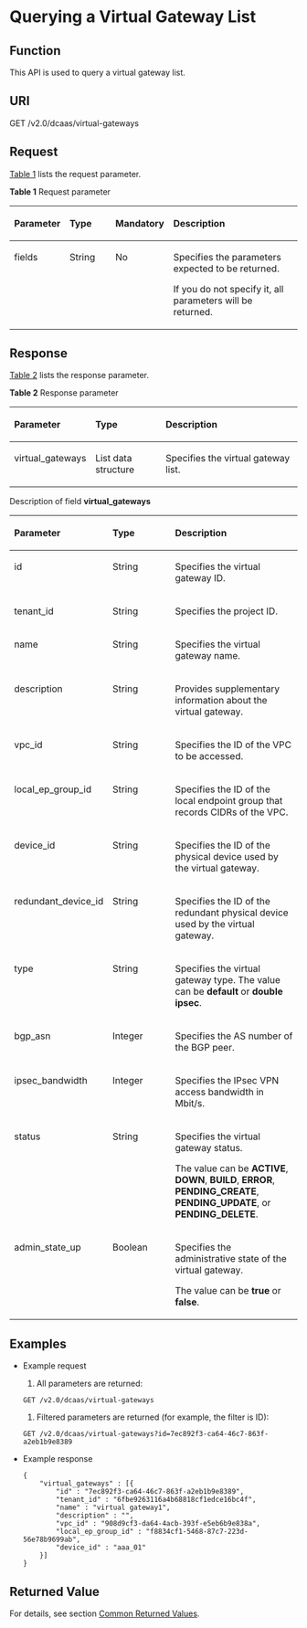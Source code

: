 # Querying a Virtual Gateway List<a name="en-dc_topic_0055025323"></a>

## Function<a name="section17487184"></a>

This API is used to query a virtual gateway list.

## URI<a name="section23166934"></a>

GET /v2.0/dcaas/virtual-gateways

## Request<a name="section64582388"></a>

[Table 1](#table2198437322244)  lists the request parameter.

**Table  1**  Request parameter

<a name="table2198437322244"></a>
<table><thead align="left"><tr id="row4304807922244"><th class="cellrowborder" valign="top" width="17.88178817881788%" id="mcps1.2.5.1.1"><p id="p6505580022244"><a name="p6505580022244"></a><a name="p6505580022244"></a><strong id="b8423527069918"><a name="b8423527069918"></a><a name="b8423527069918"></a>Parameter</strong></p>
</th>
<th class="cellrowborder" valign="top" width="16.43164316431643%" id="mcps1.2.5.1.2"><p id="p329696222244"><a name="p329696222244"></a><a name="p329696222244"></a><strong id="b842352706165439"><a name="b842352706165439"></a><a name="b842352706165439"></a>Type</strong></p>
</th>
<th class="cellrowborder" valign="top" width="17.94179417941794%" id="mcps1.2.5.1.3"><p id="p3257067222244"><a name="p3257067222244"></a><a name="p3257067222244"></a><strong id="b842352706192549"><a name="b842352706192549"></a><a name="b842352706192549"></a>Mandatory</strong></p>
</th>
<th class="cellrowborder" valign="top" width="47.74477447744774%" id="mcps1.2.5.1.4"><p id="p5470821922244"><a name="p5470821922244"></a><a name="p5470821922244"></a><strong id="b84235270615331"><a name="b84235270615331"></a><a name="b84235270615331"></a>Description</strong></p>
</th>
</tr>
</thead>
<tbody><tr id="row5451891922244"><td class="cellrowborder" valign="top" width="17.88178817881788%" headers="mcps1.2.5.1.1 "><p id="p6157819622316"><a name="p6157819622316"></a><a name="p6157819622316"></a>fields</p>
</td>
<td class="cellrowborder" valign="top" width="16.43164316431643%" headers="mcps1.2.5.1.2 "><p id="p757920222316"><a name="p757920222316"></a><a name="p757920222316"></a>String</p>
</td>
<td class="cellrowborder" valign="top" width="17.94179417941794%" headers="mcps1.2.5.1.3 "><p id="p4706384922316"><a name="p4706384922316"></a><a name="p4706384922316"></a>No</p>
</td>
<td class="cellrowborder" valign="top" width="47.74477447744774%" headers="mcps1.2.5.1.4 "><p id="p63361141143756"><a name="p63361141143756"></a><a name="p63361141143756"></a>Specifies the parameters expected to be returned.</p>
<p id="p970883222316"><a name="p970883222316"></a><a name="p970883222316"></a>If you do not specify it, all parameters will be returned.</p>
</td>
</tr>
</tbody>
</table>

## Response<a name="section44370581"></a>

[Table 2](#table50992744154526)  lists the response parameter.

**Table  2**  Response parameter

<a name="table50992744154526"></a>
<table><thead align="left"><tr id="row20073554154526"><th class="cellrowborder" valign="top" width="23.09%" id="mcps1.2.4.1.1"><p id="p15345186154526"><a name="p15345186154526"></a><a name="p15345186154526"></a>Parameter</p>
</th>
<th class="cellrowborder" valign="top" width="25.590000000000003%" id="mcps1.2.4.1.2"><p id="p35000534154526"><a name="p35000534154526"></a><a name="p35000534154526"></a>Type</p>
</th>
<th class="cellrowborder" valign="top" width="51.32%" id="mcps1.2.4.1.3"><p id="p59082508154526"><a name="p59082508154526"></a><a name="p59082508154526"></a>Description</p>
</th>
</tr>
</thead>
<tbody><tr id="row20953821154526"><td class="cellrowborder" valign="top" width="23.09%" headers="mcps1.2.4.1.1 "><p id="p19537972154526"><a name="p19537972154526"></a><a name="p19537972154526"></a>virtual_gateways</p>
</td>
<td class="cellrowborder" valign="top" width="25.590000000000003%" headers="mcps1.2.4.1.2 "><p id="p39071862154526"><a name="p39071862154526"></a><a name="p39071862154526"></a>List data structure</p>
</td>
<td class="cellrowborder" valign="top" width="51.32%" headers="mcps1.2.4.1.3 "><p id="p61739489154526"><a name="p61739489154526"></a><a name="p61739489154526"></a>Specifies the virtual gateway list.</p>
</td>
</tr>
</tbody>
</table>

Description of field  **virtual\_gateways**

<a name="table14681450"></a>
<table><thead align="left"><tr id="row21069217"><th class="cellrowborder" valign="top" width="23.169999999999998%" id="mcps1.1.4.1.1"><p id="p28885026"><a name="p28885026"></a><a name="p28885026"></a><strong id="b762460439"><a name="b762460439"></a><a name="b762460439"></a>Parameter</strong></p>
</th>
<th class="cellrowborder" valign="top" width="25.61%" id="mcps1.1.4.1.2"><p id="p57985771"><a name="p57985771"></a><a name="p57985771"></a><strong id="b2005236602"><a name="b2005236602"></a><a name="b2005236602"></a>Type</strong></p>
</th>
<th class="cellrowborder" valign="top" width="51.22%" id="mcps1.1.4.1.3"><p id="p4499576"><a name="p4499576"></a><a name="p4499576"></a><strong id="b96699412"><a name="b96699412"></a><a name="b96699412"></a>Description</strong></p>
</th>
</tr>
</thead>
<tbody><tr id="row6614602622620"><td class="cellrowborder" valign="top" width="23.169999999999998%" headers="mcps1.1.4.1.1 "><p id="p4410666095934"><a name="p4410666095934"></a><a name="p4410666095934"></a>id</p>
</td>
<td class="cellrowborder" valign="top" width="25.61%" headers="mcps1.1.4.1.2 "><p id="p6119820395934"><a name="p6119820395934"></a><a name="p6119820395934"></a>String</p>
</td>
<td class="cellrowborder" valign="top" width="51.22%" headers="mcps1.1.4.1.3 "><p id="p3725148995934"><a name="p3725148995934"></a><a name="p3725148995934"></a>Specifies the virtual gateway ID.</p>
</td>
</tr>
<tr id="row4620915422620"><td class="cellrowborder" valign="top" width="23.169999999999998%" headers="mcps1.1.4.1.1 "><p id="p4142756795934"><a name="p4142756795934"></a><a name="p4142756795934"></a>tenant_id</p>
</td>
<td class="cellrowborder" valign="top" width="25.61%" headers="mcps1.1.4.1.2 "><p id="p474352395934"><a name="p474352395934"></a><a name="p474352395934"></a>String</p>
</td>
<td class="cellrowborder" valign="top" width="51.22%" headers="mcps1.1.4.1.3 "><p id="p4213020095934"><a name="p4213020095934"></a><a name="p4213020095934"></a>Specifies the project ID.</p>
</td>
</tr>
<tr id="row1146602622620"><td class="cellrowborder" valign="top" width="23.169999999999998%" headers="mcps1.1.4.1.1 "><p id="p1771069495934"><a name="p1771069495934"></a><a name="p1771069495934"></a>name</p>
</td>
<td class="cellrowborder" valign="top" width="25.61%" headers="mcps1.1.4.1.2 "><p id="p2802222795934"><a name="p2802222795934"></a><a name="p2802222795934"></a>String</p>
</td>
<td class="cellrowborder" valign="top" width="51.22%" headers="mcps1.1.4.1.3 "><p id="p1927422595934"><a name="p1927422595934"></a><a name="p1927422595934"></a>Specifies the virtual gateway name.</p>
</td>
</tr>
<tr id="row2411573022620"><td class="cellrowborder" valign="top" width="23.169999999999998%" headers="mcps1.1.4.1.1 "><p id="p5772182395934"><a name="p5772182395934"></a><a name="p5772182395934"></a>description</p>
</td>
<td class="cellrowborder" valign="top" width="25.61%" headers="mcps1.1.4.1.2 "><p id="p5016039595934"><a name="p5016039595934"></a><a name="p5016039595934"></a>String</p>
</td>
<td class="cellrowborder" valign="top" width="51.22%" headers="mcps1.1.4.1.3 "><p id="p3667684995934"><a name="p3667684995934"></a><a name="p3667684995934"></a>Provides supplementary information about the virtual gateway.</p>
</td>
</tr>
<tr id="row1544898622620"><td class="cellrowborder" valign="top" width="23.169999999999998%" headers="mcps1.1.4.1.1 "><p id="p2229284495934"><a name="p2229284495934"></a><a name="p2229284495934"></a>vpc_id</p>
</td>
<td class="cellrowborder" valign="top" width="25.61%" headers="mcps1.1.4.1.2 "><p id="p4585369595934"><a name="p4585369595934"></a><a name="p4585369595934"></a>String</p>
</td>
<td class="cellrowborder" valign="top" width="51.22%" headers="mcps1.1.4.1.3 "><p id="p3904531295934"><a name="p3904531295934"></a><a name="p3904531295934"></a>Specifies the ID of the VPC to be accessed.</p>
</td>
</tr>
<tr id="row1078246722620"><td class="cellrowborder" valign="top" width="23.169999999999998%" headers="mcps1.1.4.1.1 "><p id="p2632726195934"><a name="p2632726195934"></a><a name="p2632726195934"></a>local_ep_group_id</p>
</td>
<td class="cellrowborder" valign="top" width="25.61%" headers="mcps1.1.4.1.2 "><p id="p2826674395934"><a name="p2826674395934"></a><a name="p2826674395934"></a>String</p>
</td>
<td class="cellrowborder" valign="top" width="51.22%" headers="mcps1.1.4.1.3 "><p id="p1358305195934"><a name="p1358305195934"></a><a name="p1358305195934"></a>Specifies the ID of the local endpoint group that records CIDRs of the VPC.</p>
</td>
</tr>
<tr id="row6138324222620"><td class="cellrowborder" valign="top" width="23.169999999999998%" headers="mcps1.1.4.1.1 "><p id="p6675646995934"><a name="p6675646995934"></a><a name="p6675646995934"></a>device_id</p>
</td>
<td class="cellrowborder" valign="top" width="25.61%" headers="mcps1.1.4.1.2 "><p id="p2459927595934"><a name="p2459927595934"></a><a name="p2459927595934"></a>String</p>
</td>
<td class="cellrowborder" valign="top" width="51.22%" headers="mcps1.1.4.1.3 "><p id="p6206511595934"><a name="p6206511595934"></a><a name="p6206511595934"></a>Specifies the ID of the physical device used by the virtual gateway.</p>
</td>
</tr>
<tr id="row1031192022620"><td class="cellrowborder" valign="top" width="23.169999999999998%" headers="mcps1.1.4.1.1 "><p id="p1704743995934"><a name="p1704743995934"></a><a name="p1704743995934"></a>redundant_device_id</p>
</td>
<td class="cellrowborder" valign="top" width="25.61%" headers="mcps1.1.4.1.2 "><p id="p2710879795934"><a name="p2710879795934"></a><a name="p2710879795934"></a>String</p>
</td>
<td class="cellrowborder" valign="top" width="51.22%" headers="mcps1.1.4.1.3 "><p id="p6438210695934"><a name="p6438210695934"></a><a name="p6438210695934"></a>Specifies the ID of the redundant physical device used by the virtual gateway.</p>
</td>
</tr>
<tr id="row29937037142658"><td class="cellrowborder" valign="top" width="23.169999999999998%" headers="mcps1.1.4.1.1 "><p id="p57549299142715"><a name="p57549299142715"></a><a name="p57549299142715"></a>type</p>
</td>
<td class="cellrowborder" valign="top" width="25.61%" headers="mcps1.1.4.1.2 "><p id="p30981615142715"><a name="p30981615142715"></a><a name="p30981615142715"></a>String</p>
</td>
<td class="cellrowborder" valign="top" width="51.22%" headers="mcps1.1.4.1.3 "><p id="p64741166142715"><a name="p64741166142715"></a><a name="p64741166142715"></a>Specifies the virtual gateway type. The value can be <strong id="b842352706232310"><a name="b842352706232310"></a><a name="b842352706232310"></a>default</strong> or <strong id="b842352706232316"><a name="b842352706232316"></a><a name="b842352706232316"></a>double ipsec</strong>.</p>
</td>
</tr>
<tr id="row27628292163342"><td class="cellrowborder" valign="top" width="23.169999999999998%" headers="mcps1.1.4.1.1 "><p id="p1829987416347"><a name="p1829987416347"></a><a name="p1829987416347"></a>bgp_asn</p>
</td>
<td class="cellrowborder" valign="top" width="25.61%" headers="mcps1.1.4.1.2 "><p id="p589485016347"><a name="p589485016347"></a><a name="p589485016347"></a>Integer</p>
</td>
<td class="cellrowborder" valign="top" width="51.22%" headers="mcps1.1.4.1.3 "><p id="p2140981216347"><a name="p2140981216347"></a><a name="p2140981216347"></a>Specifies the AS number of the BGP peer.</p>
</td>
</tr>
<tr id="row25712038104241"><td class="cellrowborder" valign="top" width="23.169999999999998%" headers="mcps1.1.4.1.1 "><p id="p21235294104244"><a name="p21235294104244"></a><a name="p21235294104244"></a>ipsec_bandwidth</p>
</td>
<td class="cellrowborder" valign="top" width="25.61%" headers="mcps1.1.4.1.2 "><p id="p42337257104244"><a name="p42337257104244"></a><a name="p42337257104244"></a>Integer</p>
</td>
<td class="cellrowborder" valign="top" width="51.22%" headers="mcps1.1.4.1.3 "><p id="p11156324104244"><a name="p11156324104244"></a><a name="p11156324104244"></a>Specifies the IPsec VPN access bandwidth in Mbit/s.</p>
</td>
</tr>
<tr id="row5093362822620"><td class="cellrowborder" valign="top" width="23.169999999999998%" headers="mcps1.1.4.1.1 "><p id="p2832203195934"><a name="p2832203195934"></a><a name="p2832203195934"></a>status</p>
</td>
<td class="cellrowborder" valign="top" width="25.61%" headers="mcps1.1.4.1.2 "><p id="p4114450195934"><a name="p4114450195934"></a><a name="p4114450195934"></a>String</p>
</td>
<td class="cellrowborder" valign="top" width="51.22%" headers="mcps1.1.4.1.3 "><p id="p14681583143836"><a name="p14681583143836"></a><a name="p14681583143836"></a>Specifies the virtual gateway status.</p>
<p id="p4594310595934"><a name="p4594310595934"></a><a name="p4594310595934"></a>The value can be <strong id="b84235270617169"><a name="b84235270617169"></a><a name="b84235270617169"></a>ACTIVE</strong>, <strong id="b842352706171613"><a name="b842352706171613"></a><a name="b842352706171613"></a>DOWN</strong>, <strong id="b842352706171618"><a name="b842352706171618"></a><a name="b842352706171618"></a>BUILD</strong>, <strong id="b842352706171622"><a name="b842352706171622"></a><a name="b842352706171622"></a>ERROR</strong>, <strong id="b842352706171626"><a name="b842352706171626"></a><a name="b842352706171626"></a>PENDING_CREATE</strong>, <strong id="b842352706171630"><a name="b842352706171630"></a><a name="b842352706171630"></a>PENDING_UPDATE</strong>, or <strong id="b842352706171633"><a name="b842352706171633"></a><a name="b842352706171633"></a>PENDING_DELETE</strong>.</p>
</td>
</tr>
<tr id="row1902755522620"><td class="cellrowborder" valign="top" width="23.169999999999998%" headers="mcps1.1.4.1.1 "><p id="p4615681195934"><a name="p4615681195934"></a><a name="p4615681195934"></a>admin_state_up</p>
</td>
<td class="cellrowborder" valign="top" width="25.61%" headers="mcps1.1.4.1.2 "><p id="p5200368295934"><a name="p5200368295934"></a><a name="p5200368295934"></a>Boolean</p>
</td>
<td class="cellrowborder" valign="top" width="51.22%" headers="mcps1.1.4.1.3 "><p id="p62295959143844"><a name="p62295959143844"></a><a name="p62295959143844"></a>Specifies the administrative state of the virtual gateway.</p>
<p id="p5896416595934"><a name="p5896416595934"></a><a name="p5896416595934"></a>The value can be <strong id="b842352706154840"><a name="b842352706154840"></a><a name="b842352706154840"></a>true</strong> or <strong id="b842352706154844"><a name="b842352706154844"></a><a name="b842352706154844"></a>false</strong>.</p>
</td>
</tr>
</tbody>
</table>

## Examples<a name="section63790914"></a>

-   Example request

    1.  All parameters are returned:

    ```
    GET /v2.0/dcaas/virtual-gateways
    ```

    1.  Filtered parameters are returned \(for example, the filter is ID\):

    ```
    GET /v2.0/dcaas/virtual-gateways?id=7ec892f3-ca64-46c7-863f-a2eb1b9e8389
    ```


-   Example response

    ```
    {
        "virtual_gateways" : [{
            "id" : "7ec892f3-ca64-46c7-863f-a2eb1b9e8389",                       
            "tenant_id" : "6fbe9263116a4b68818cf1edce16bc4f",
            "name" : "virtual gateway1",
            "description" : "",
            "vpc_id" : "908d9cf3-da64-4acb-393f-e5eb6b9e838a",
            "local_ep_group_id" : "f8834cf1-5468-87c7-223d-56e78b9699ab",
            "device_id" : "aaa_01"
        }]
    }
    ```


## Returned Value<a name="section43233365173224"></a>

For details, see section  [Common Returned Values](common-returned-values.md).

